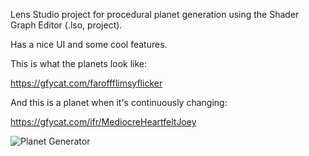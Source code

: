 Lens Studio project for procedural planet generation using the Shader Graph Editor (.lso, project).

Has a nice UI and some cool features.


This is what the planets look like:

https://gfycat.com/faroffflimsyflicker



And this is a planet when it's continuously changing:

https://gfycat.com/ifr/MediocreHeartfeltJoey



![Planet Generator](https://thumbs.gfycat.com/MediocreHeartfeltJoey-size_restricted.gif)
